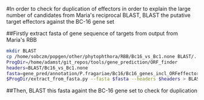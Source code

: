#In order to check for duplication of effectors in order to explain the large number of candidates from Maria's reciprocal BLAST, BLAST the putative target effectors against the BC-16 gene set

##Firstly extract fasta of gene sequence of targets from output from Maria's RBB

```bash
mkdir BLAST
cp /home/sobczm/popgen/other/phytophthora/RBB/Bc16_vs_Bc1.none BLAST/.
ProgDir=/home/adamst/git_repos/tools/gene_prediction/ORF_finder
headers=BLAST/Bc16_vs_Bc1.none
fasta=gene_pred/annotation/P.fragariae/Bc16/Bc16_genes_incl_ORFeffectors.gene.fasta
$ProgDir/extract_from_fasta.py --fasta $fasta --headers $headers > BLAST/putative_targets.fa
```

##Then, BLAST this fasta againt the BC-16 gene set to check for duplication
